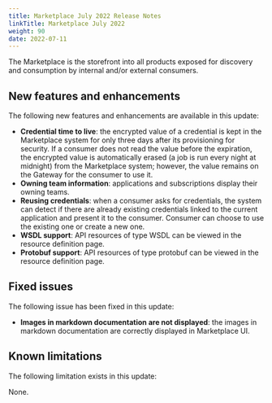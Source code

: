 ```yaml
---
title: Marketplace July 2022 Release Notes
linkTitle: Marketplace July 2022
weight: 90
date: 2022-07-11
---
```


The Marketplace is the storefront into all products exposed for discovery and consumption by internal and/or external consumers.

## New features and enhancements

The following new features and enhancements are available in this update:

* **Credential time to live**: the encrypted value of a credential is kept in the Marketplace system for only three days after its provisioning for security. If a consumer does not read the value before the expiration, the encrypted value is automatically erased (a job is run every night at midnight) from the Marketplace system; however, the value remains on the Gateway for the consumer to use it.
* **Owning team information**: applications and subscriptions display their owning teams.
* **Reusing credentials**: when a consumer asks for credentials, the system can detect if there are already existing credentials linked to the current application and present it to the consumer. Consumer can choose to use the existing one or create a new one.
* **WSDL support**: API resources of type WSDL can be viewed in the resource definition page.
* **Protobuf support**: API resources of type protobuf can be viewed in the resource definition page.

## Fixed issues

The following issue has been fixed in this update:

* **Images in markdown documentation are not displayed**: the images in markdown documentation are correctly displayed in Marketplace UI.

## Known limitations

The following limitation exists in this update:

None.